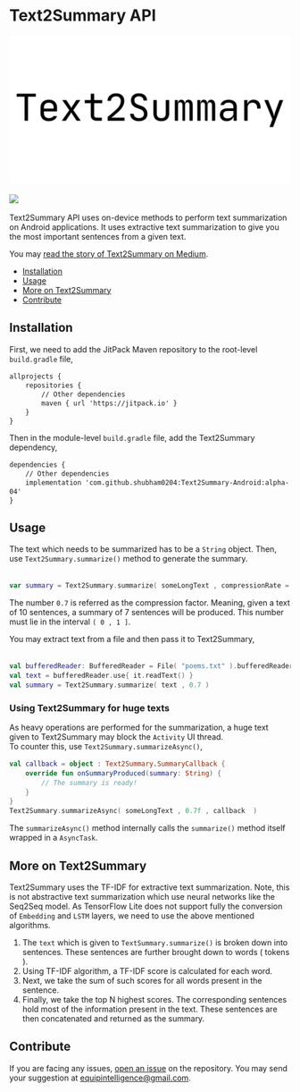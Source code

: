 
# Text2Summary API

![](text2summary_banner.png)

[![](https://jitpack.io/v/shubham0204/Text2Summary-Android.svg)](https://jitpack.io/#shubham0204/Text2Summary-Android)

Text2Summary API uses on-device methods to perform text summarization on Android applications. It uses extractive text summarization 
to give you the most important sentences from a given text.

You may [read the story of Text2Summary on Medium](https://medium.com/@equipintelligence/introducing-text2summary-text-summarization-on-android-674b62419019).

* [Installation](#installation)
* [Usage](#usage)
* [More on Text2Summary](#more-on-text2summary)
* [Contribute](#contribute)

## Installation

First, we need to add the JitPack Maven repository to the root-level `build.gradle` file,

```
allprojects {
    repositories {
        // Other dependencies
        maven { url 'https://jitpack.io' }
    }
}
```

Then in the module-level `build.gradle` file, add the Text2Summary dependency,

```
dependencies {
    // Other dependencies
    implementation 'com.github.shubham0204:Text2Summary-Android:alpha-04'
}
```

## Usage

The text which needs to be summarized has to be a `String` object. Then,
use `Text2Summary.summarize()` method to generate the summary.

```kotlin

var summary = Text2Summary.summarize( someLongText , compressionRate = 0.7 )

```
The number `0.7` is referred as the compression factor. Meaning, given a text of 10 sentences, a summary of 7 sentences will be
produced. This number must lie in the interval `( 0 , 1 ]`.

You may extract text from a file and then pass it to Text2Summary,

```kotlin

val bufferedReader: BufferedReader = File( "poems.txt" ).bufferedReader()
val text = bufferedReader.use{ it.readText() }
val summary = Text2Summary.summarize( text , 0.7 )

```

### Using Text2Summary for huge texts

As heavy operations are performed for the summarization, a huge text given to Text2Summary may block the `Activity` UI thread.  
To counter this, use `Text2Summary.summarizeAsync()`,

```kotlin
val callback = object : Text2Summary.SummaryCallback {
    override fun onSummaryProduced(summary: String) {
        // The summary is ready!
    }
}
Text2Summary.summarizeAsync( someLongText , 0.7f , callback  )
```

The `summarizeAsync()` method internally calls the `summarize()` method itself wrapped in a `AsyncTask`.

## More on Text2Summary

Text2Summary uses the TF-IDF for extractive text summarization. Note, this is not abstractive text summarization which
use neural networks like the Seq2Seq model. As TensorFlow Lite does not support fully the conversion of `Embedding` and `LSTM`
layers, we need to use the above mentioned algorithms.

1. The `text` which is given to `TextSummary.summarize()` is broken down into sentences. These sentences are further brought down
to words ( tokens ).
2. Using TF-IDF algorithm, a TF-IDF score is calculated for each word.
3. Next, we take the sum of such scores for all words present in the sentence.
4. Finally, we take the top N highest scores. The corresponding sentences hold most of the information present in the text. These
sentences are then concatenated and returned as the summary.

## Contribute

If you are facing any issues, [open an issue](https://github.com/shubham0204/Text2Summary/issues) on the repository. You may
send your suggestion at equipintelligence@gmail.com.




